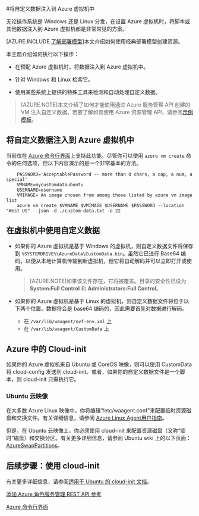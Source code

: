 <properties
	pageTitle="将自定义数据注入到虚拟机中 | Windows Azure"
	description="本主题介绍如何在创建实例时将自定义数据注入到 Azure 虚拟机中，以及如何在 Windows 或 Linux 上找到自定义数据。"
	services="virtual-machines"
	documentationCenter=""
	authors="squillace"
	manager="timlt"
	editor="tysonn"
	tags="azure-service-management" />

<tags
	ms.service="virtual-machines"
	ms.date="07/14/2015"
	wacn.date="11/12/2015"/>


#将自定义数据注入到 Azure 虚拟机中

无论操作系统是 Windows 还是 Linux 分发，在设置 Azure 虚拟机时，将脚本或其他数据注入到 Azure 虚拟机都是非常常见的方案。

[AZURE.INCLUDE [了解部署模型](../includes/learn-about-deployment-models-include.md)]本文介绍如何使用经典部署模型创建资源。

本主题介绍如何执行以下操作：

- 在预配 Azure 虚拟机时，将数据注入到 Azure 虚拟机中。

- 针对 Windows 和 Linux 检索它。

- 使用某些系统上提供的特殊工具来检测和自动处理自定义数据。

> [AZURE.NOTE]本文介绍了如何才能使用通过 Azure 服务管理 API 创建的 VM 注入自定义数据。若要了解如何使用 Azure 资源管理 API，请参阅[示例模板](https://github.com/Azure/azure-quickstart-templates/tree/master/101-vm-customdata)。

## 将自定义数据注入到 Azure 虚拟机中

当前仅在 [Azure 命令行界面](https://github.com/Azure/azure-xplat-cli)上支持此功能。尽管你可以使用 `azure vm create` 命令的任何选项，但以下内容演示的是一个非常基本的方法。

```
    PASSWORD='AcceptablePassword -- more than 8 chars, a cap, a num, a special'
    VMNAME=mycustomdataubuntu
    USERNAME=username
    VMIMAGE= An image chosen from among those listed by azure vm image list
    azure vm create $VMNAME $VMIMAGE $USERNAME $PASSWORD --location "West US" --json -d ./custom-data.txt -e 22
```


## 在虚拟机中使用自定义数据

+ 如果你的 Azure 虚拟机是基于 Windows 的虚拟机，则自定义数据文件将保存到 `%SYSTEMDRIVE%\AzureData\CustomData.bin`。虽然它已进行 Base64 编码，以便从本地计算机传输到新虚拟机，但它将自动解码并可以立即打开或使用。

   >[AZURE.NOTE]如果该文件存在，它将被覆盖。目录的安全性已设为 **System:Full Control** 和 **Administrators:Full Control**。

+ 如果你的 Azure 虚拟机是基于 Linux 的虚拟机，则自定义数据文件将位于以下两个位置。数据将会是 base64 编码的，因此需要首先对数据进行解码。

    + 在 `/var/lib/waagent/ovf-env.xml` 上
    + 在 `/var/lib/waagent/CustomData` 上



## Azure 中的 Cloud-init

如果你的 Azure 虚拟机来自 Ubuntu 或 CoreOS 映像，则可以使用 CustomData 将 cloud-config 发送到 cloud-init。或者，如果你的自定义数据文件是一个脚本，则 cloud-init 只需执行它。

### Ubuntu 云映像

在大多数 Azure Linux 映像中，你将编辑“/etc/waagent.conf”来配置临时资源磁盘和交换文件。有关详细信息，请参阅 [Azure Linux Agent用户指南](/documentation/articles/virtual-machines-linux-agent-user-guide)。

但是，在 Ubuntu 云映像上，你必须使用 cloud-init 来配置资源磁盘（又称“临时”磁盘）和交换分区。有关更多详细信息，请参阅 Ubuntu wiki 上的以下页面：[AzureSwapPartitions](https://wiki.ubuntu.com/AzureSwapPartitions)。



<!--Every topic should have next steps and links to the next logical set of content to keep the customer engaged-->
## 后续步骤：使用 cloud-init

有关更多详细信息，请参阅[适用于 Ubuntu 的 cloud-init 文档](https://help.ubuntu.com/community/CloudInit)。

<!--Link references-->
[添加 Azure 角色服务管理 REST API 参考](http://msdn.microsoft.com/zh-cn/library/azure/jj157186.aspx)

[Azure 命令行界面](https://github.com/Azure/azure-sdk-tools-xplat)

<!---HONumber=79-->
